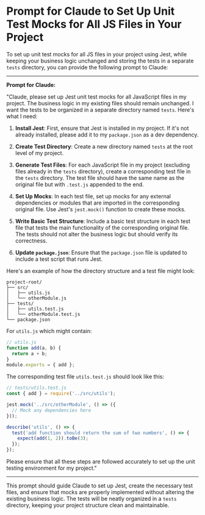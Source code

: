 # Prompt for Claude to Set Up Unit Test Mocks for All JS Files in Your Project

To set up unit test mocks for all JS files in your project using Jest, while keeping your business logic unchanged and storing the tests in a separate `tests` directory, you can provide the following prompt to Claude:

---

**Prompt for Claude:**

"Claude, please set up Jest unit test mocks for all JavaScript files in my project. The business logic in my existing files should remain unchanged. I want the tests to be organized in a separate directory named `tests`. Here's what I need:

1. **Install Jest**: First, ensure that Jest is installed in my project. If it's not already installed, please add it to my `package.json` as a dev dependency.

2. **Create Test Directory**: Create a new directory named `tests` at the root level of my project.

3. **Generate Test Files**: For each JavaScript file in my project (excluding files already in the `tests` directory), create a corresponding test file in the `tests` directory. The test file should have the same name as the original file but with `.test.js` appended to the end.

4. **Set Up Mocks**: In each test file, set up mocks for any external dependencies or modules that are imported in the corresponding original file. Use Jest's `jest.mock()` function to create these mocks.

5. **Write Basic Test Structure**: Include a basic test structure in each test file that tests the main functionality of the corresponding original file. The tests should not alter the business logic but should verify its correctness.

6. **Update `package.json`**: Ensure that the `package.json` file is updated to include a test script that runs Jest.

Here's an example of how the directory structure and a test file might look:

```plaintext
project-root/
├── src/
│   ├── utils.js
│   └── otherModule.js
├── tests/
│   ├── utils.test.js
│   └── otherModule.test.js
└── package.json
```

For `utils.js` which might contain:

```javascript
// utils.js
function add(a, b) {
  return a + b;
}
module.exports = { add };
```

The corresponding test file `utils.test.js` should look like this:

```javascript
// tests/utils.test.js
const { add } = require('../src/utils');

jest.mock('../src/otherModule', () => ({
  // Mock any dependencies here
}));

describe('utils', () => {
  test('add function should return the sum of two numbers', () => {
    expect(add(1, 2)).toBe(3);
  });
});
```

Please ensure that all these steps are followed accurately to set up the unit testing environment for my project."

---

This prompt should guide Claude to set up Jest, create the necessary test files, and ensure that mocks are properly implemented without altering the existing business logic. The tests will be neatly organized in a `tests` directory, keeping your project structure clean and maintainable.